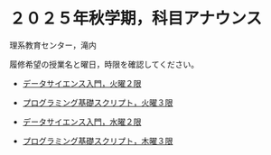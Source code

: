 # ２０２５年秋学期，科目アナウンス

理系教育センター，滝内

履修希望の授業名と曜日，時限を確認してください。

- [データサイエンス入門，火曜２限](./dsi25a_tue2.md)

- [プログラミング基礎スクリプト，火曜３限](./pbs25a_tue3.md)

- [データサイエンス入門，水曜２限](./dsi25a_wed2.md)

- [プログラミング基礎スクリプト，木曜３限](./pbs25a_thu3.md)
